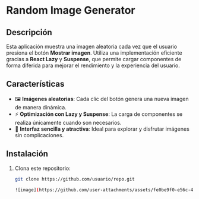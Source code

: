 # Random Image Generator

## Descripción

Esta aplicación muestra una imagen aleatoria cada vez que el usuario presiona el botón **Mostrar imagen**. Utiliza una implementación eficiente gracias a **React Lazy** y **Suspense**, que permite cargar componentes de forma diferida para mejorar el rendimiento y la experiencia del usuario.

## Características

- 🖼️ **Imágenes aleatorias**: Cada clic del botón genera una nueva imagen de manera dinámica.
- ⚡ **Optimización con Lazy y Suspense**: La carga de componentes se realiza únicamente cuando son necesarios.
- 🌟 **Interfaz sencilla y atractiva**: Ideal para explorar y disfrutar imágenes sin complicaciones.

## Instalación

1. Clona este repositorio:
   ```bash
   git clone https://github.com/usuario/repo.git

   ![image](https://github.com/user-attachments/assets/fe0be9f0-e56c-4805-9f66-9c36a97a9226)

